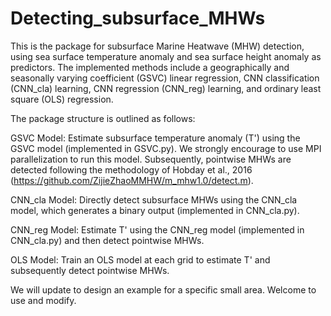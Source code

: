 # Detecting_subsurface_MHWs

This is the package for subsurface Marine Heatwave (MHW) detection, using sea surface temperature anomaly and sea surface height anomaly as predictors. The implemented methods include a geographically and seasonally varying coefficient (GSVC) linear regression, CNN classification (CNN_cla) learning, CNN regression (CNN_reg) learning, and ordinary least square (OLS) regression.

The package structure is outlined as follows:

GSVC Model: Estimate subsurface temperature anomaly (T') using the GSVC model (implemented in GSVC.py). We strongly encourage to use MPI parallelization to run this model. Subsequently, pointwise MHWs are detected following the methodology of Hobday et al., 2016 (https://github.com/ZijieZhaoMMHW/m_mhw1.0/detect.m).

CNN_cla Model: Directly detect subsurface MHWs using the CNN_cla model, which generates a binary output (implemented in CNN_cla.py).

CNN_reg Model: Estimate T' using the CNN_reg model (implemented in CNN_cla.py) and then detect pointwise MHWs.

OLS Model: Train an OLS model at each grid to estimate T' and subsequently detect pointwise MHWs.

We will update to design an example for a specific small area. Welcome to use and modify.
